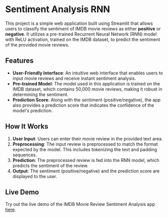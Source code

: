 # Sentiment Analysis RNN

This project is a simple web application built using Streamlit that allows users to classify the sentiment of IMDB movie reviews as either **positive** or **negative**. It utilizes a pre-trained Recurrent Neural Network (RNN) model with ReLU activation, trained on the IMDB dataset, to predict the sentiment of the provided movie reviews.

## Features

- **User-Friendly Interface**: An intuitive web interface that enables users to input movie reviews and receive instant sentiment analysis.
- **Pre-trained Model**: The model used in this application is trained on the IMDB dataset, which contains 50,000 movie reviews, making it robust in determining the sentiment.
- **Prediction Score**: Along with the sentiment (positive/negative), the app also provides a prediction score that indicates the confidence of the model's prediction.

## How It Works

1. **User Input**: Users can enter their movie review in the provided text area.
2. **Preprocessing**: The input review is preprocessed to match the format expected by the model. This includes tokenizing the text and padding sequences.
3. **Prediction**: The preprocessed review is fed into the RNN model, which predicts the sentiment of the review.
4. **Output**: The sentiment (positive/negative) and the prediction score are displayed to the user.

## Live Demo

Try out the live demo of the IMDB Movie Review Sentiment Analysis app [here](https://sentiment-analysis-rnn-yhcbvktgappers7bhdsgnjd.streamlit.app/).

